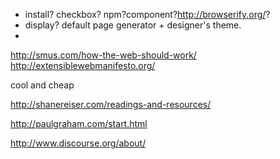 * install? checkbox? npm?component?http://browserify.org/?
* display? default page generator + designer's theme.
* 
http://smus.com/how-the-web-should-work/
http://extensiblewebmanifesto.org/


cool and cheap

http://shanereiser.com/readings-and-resources/

http://paulgraham.com/start.html

http://www.discourse.org/about/
